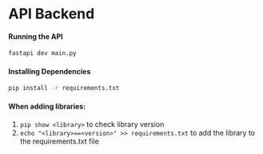 # API Backend

#### Running the API

```bash
fastapi dev main.py
```

#### Installing Dependencies

```bash
pip install -r requirements.txt
```

#### When adding libraries:

1. `pip show <library>` to check library version
2. `echo "<library>==<version>" >> requirements.txt` to add the library to the
   requirements.txt file
